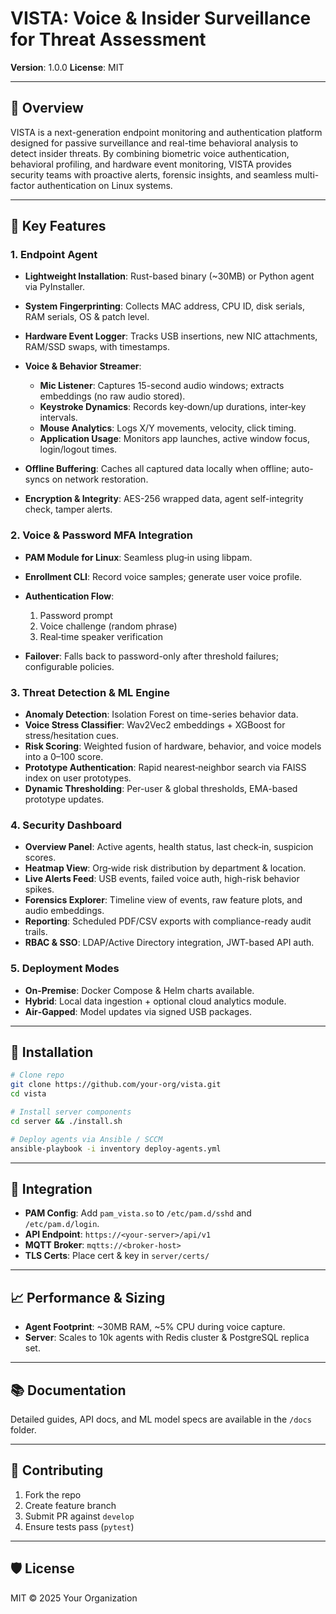 # VISTA: Voice & Insider Surveillance for Threat Assessment

**Version**: 1.0.0
**License**: MIT

---

## 📝 Overview

VISTA is a next-generation endpoint monitoring and authentication platform designed for passive surveillance and real-time behavioral analysis to detect insider threats. By combining biometric voice authentication, behavioral profiling, and hardware event monitoring, VISTA provides security teams with proactive alerts, forensic insights, and seamless multi-factor authentication on Linux systems.

---

## 🚀 Key Features

### 1. Endpoint Agent

* **Lightweight Installation**: Rust-based binary (\~30MB) or Python agent via PyInstaller.
* **System Fingerprinting**: Collects MAC address, CPU ID, disk serials, RAM serials, OS & patch level.
* **Hardware Event Logger**: Tracks USB insertions, new NIC attachments, RAM/SSD swaps, with timestamps.
* **Voice & Behavior Streamer**:

  * **Mic Listener**: Captures 15-second audio windows; extracts embeddings (no raw audio stored).
  * **Keystroke Dynamics**: Records key‑down/up durations, inter‑key intervals.
  * **Mouse Analytics**: Logs X/Y movements, velocity, click timing.
  * **Application Usage**: Monitors app launches, active window focus, login/logout times.
* **Offline Buffering**: Caches all captured data locally when offline; auto-syncs on network restoration.
* **Encryption & Integrity**: AES-256 wrapped data, agent self-integrity check, tamper alerts.

### 2. Voice & Password MFA Integration

* **PAM Module for Linux**: Seamless plug‑in using libpam.
* **Enrollment CLI**: Record voice samples; generate user voice profile.
* **Authentication Flow**:

  1. Password prompt
  2. Voice challenge (random phrase)
  3. Real‑time speaker verification
* **Failover**: Falls back to password-only after threshold failures; configurable policies.

### 3. Threat Detection & ML Engine

* **Anomaly Detection**: Isolation Forest on time-series behavior data.
* **Voice Stress Classifier**: Wav2Vec2 embeddings + XGBoost for stress/hesitation cues.
* **Risk Scoring**: Weighted fusion of hardware, behavior, and voice models into a 0–100 score.
* **Prototype Authentication**: Rapid nearest‑neighbor search via FAISS index on user prototypes.
* **Dynamic Thresholding**: Per-user & global thresholds, EMA-based prototype updates.

### 4. Security Dashboard

* **Overview Panel**: Active agents, health status, last check‑in, suspicion scores.
* **Heatmap View**: Org‑wide risk distribution by department & location.
* **Live Alerts Feed**: USB events, failed voice auth, high-risk behavior spikes.
* **Forensics Explorer**: Timeline view of events, raw feature plots, and audio embeddings.
* **Reporting**: Scheduled PDF/CSV exports with compliance-ready audit trails.
* **RBAC & SSO**: LDAP/Active Directory integration, JWT-based API auth.

### 5. Deployment Modes

* **On‑Premise**: Docker Compose & Helm charts available.
* **Hybrid**: Local data ingestion + optional cloud analytics module.
* **Air‑Gapped**: Model updates via signed USB packages.

---

## 🔧 Installation

```bash
# Clone repo
git clone https://github.com/your-org/vista.git
cd vista

# Install server components
cd server && ./install.sh

# Deploy agents via Ansible / SCCM
ansible-playbook -i inventory deploy-agents.yml
```

---

## 🔗 Integration

* **PAM Config**: Add `pam_vista.so` to `/etc/pam.d/sshd` and `/etc/pam.d/login`.
* **API Endpoint**: `https://<your-server>/api/v1`
* **MQTT Broker**: `mqtts://<broker-host>`
* **TLS Certs**: Place cert & key in `server/certs/`

---

## 📈 Performance & Sizing

* **Agent Footprint**: \~30MB RAM, \~5% CPU during voice capture.
* **Server**: Scales to 10k agents with Redis cluster & PostgreSQL replica set.

---

## 📚 Documentation

Detailed guides, API docs, and ML model specs are available in the `/docs` folder.

---

## 🤝 Contributing

1. Fork the repo
2. Create feature branch
3. Submit PR against `develop`
4. Ensure tests pass (`pytest`)

---

## 🛡️ License

MIT © 2025 Your Organization

